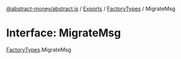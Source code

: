 [@abstract-money/abstract.js](../README.md) / [Exports](../modules.md) / [FactoryTypes](../modules/FactoryTypes.md) / MigrateMsg

# Interface: MigrateMsg

[FactoryTypes](../modules/FactoryTypes.md).MigrateMsg
